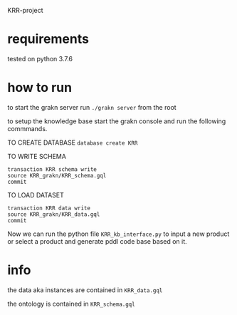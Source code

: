KRR-project

# requirements
tested on python 3.7.6


# how to run
to start the grakn server run `./grakn server` from the root

to setup the knowledge base start the grakn console and run the following commmands.

TO CREATE DATABASE
`database create KRR`


TO WRITE SCHEMA
```
transaction KRR schema write
source KRR_grakn/KRR_schema.gql
commit
```

TO LOAD DATASET
```
transaction KRR data write
source KRR_grakn/KRR_data.gql
commit
```



Now we can run the python file `KRR_kb_interface.py` to input a new product or select a product and generate pddl code base based on it.

# info
the data aka instances are contained in `KRR_data.gql`

the ontology is contained in `KRR_schema.gql`

 